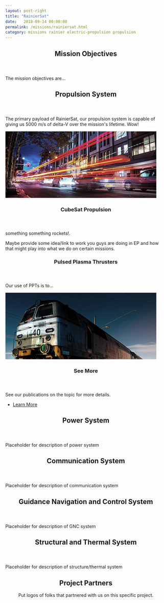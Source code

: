 ```yaml
---
layout: post-right
title: "RainierSat"
date:   2018-09-14 00:00:00
permalink: /missions/rainiersat.html
category: missions rainier electric-propulsion propulsion
---
```

<section class="wrapper style2 container">
	<header> <h2> Mission Objectives </h2> </header>
	<p> The mission objectives are... </p>
</section>

<section class="wrapper style4 container">			
	<div class="row oneandhalf">
		<div class="8u">			
		<header><h2> Propulsion System </h2></header>	
		<p> The primary payload of RainierSat, our propulsion system is capable of giving us 5000 m/s of delta-V over the mission's lifetime. Wow! </p>		
		<!-- Content -->
			<div class="content">
				<section>
					<a href="#" class="image featured"><img src="/images/pic03.jpg" alt="" /></a>
					<header>
						<h3>CubeSat Propulsion</h3>
					</header>
					<p>something something rockets!.</p>
					<p>Maybe provide some idea/link to work you guys are doing in EP and how that might play into what we do on certain missions.</p>
				</section>
			</div>	
		</div>
		<div class="4u">								
		<!-- Sidebar -->
			<div class="sidebar">
				<section>
					<header>
						<h3>Pulsed Plasma Thrusters</h3>
					</header>
					<p>Our use of PPTs is to...</p>
<!-- 					<footer>
						<ul class="buttons">
							<li><a href="#" class="button small">Learn More</a></li>
						</ul>
					</footer> -->
				</section>
				<section>
					<a href="#" class="image featured"><img src="/images/pic04.jpg" alt="" /></a>
					<header>
						<h3>See More</h3>
					</header>
					<p>See our publications on the topic for more details.</p>
					<footer>
						<ul class="buttons">
							<li><a href="/publications.html" class="button special small">Learn More</a></li>
						</ul>
					</footer>
				</section>
			</div>
		</div>
	</div>					
</section>

<section class="wrapper style4 container">
	<header> <h2> Power System </h2> </header>
	<p> Placeholder for description of power system </p>
</section>

<section class="wrapper style4 container">
	<header> <h2> Communication System </h2> </header>
	<p> Placeholder for description of communication system </p>
</section>

<section class="wrapper style4 container">
	<header> <h2> Guidance Navigation and Control System </h2> </header>
	<p> Placeholder for description of GNC system </p>
</section>

<section class="wrapper style4 container">
	<header> <h2> Structural and Thermal System </h2> </header>
	<p> Placeholder for description of structure/thermal system </p>
</section>

<section id="cta">			
	<header>
		<h2><strong> Project Partners </strong></h2>
		<p>Put logos of folks that partnered with us on this specific project.</p>
	</header>	
</section>
	

